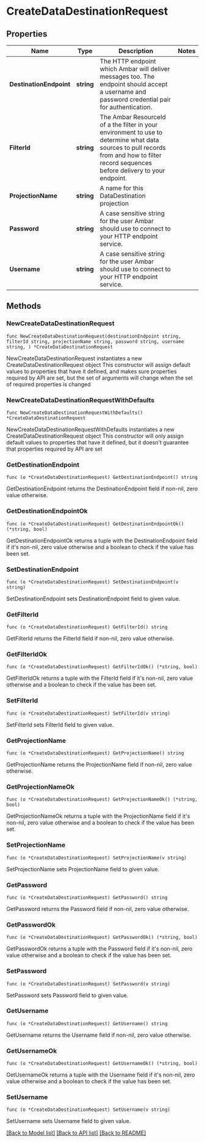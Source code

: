 # CreateDataDestinationRequest

## Properties

Name | Type | Description | Notes
------------ | ------------- | ------------- | -------------
**DestinationEndpoint** | **string** | The HTTP endpoint which Ambar will deliver messages too. The endpoint should accept a username and password credential pair for authentication. | 
**FilterId** | **string** | The Ambar ResourceId of a the filter in your environment to use to determine what data sources to pull records from and how to filter record sequences before delivery to your endpoint. | 
**ProjectionName** | **string** | A name for this DataDestination projection | 
**Password** | **string** | A case sensitive string for the user Ambar should use to connect to your HTTP endpoint service. | 
**Username** | **string** | A case sensitive string for the user Ambar should use to connect to your HTTP endpoint service. | 

## Methods

### NewCreateDataDestinationRequest

`func NewCreateDataDestinationRequest(destinationEndpoint string, filterId string, projectionName string, password string, username string, ) *CreateDataDestinationRequest`

NewCreateDataDestinationRequest instantiates a new CreateDataDestinationRequest object
This constructor will assign default values to properties that have it defined,
and makes sure properties required by API are set, but the set of arguments
will change when the set of required properties is changed

### NewCreateDataDestinationRequestWithDefaults

`func NewCreateDataDestinationRequestWithDefaults() *CreateDataDestinationRequest`

NewCreateDataDestinationRequestWithDefaults instantiates a new CreateDataDestinationRequest object
This constructor will only assign default values to properties that have it defined,
but it doesn't guarantee that properties required by API are set

### GetDestinationEndpoint

`func (o *CreateDataDestinationRequest) GetDestinationEndpoint() string`

GetDestinationEndpoint returns the DestinationEndpoint field if non-nil, zero value otherwise.

### GetDestinationEndpointOk

`func (o *CreateDataDestinationRequest) GetDestinationEndpointOk() (*string, bool)`

GetDestinationEndpointOk returns a tuple with the DestinationEndpoint field if it's non-nil, zero value otherwise
and a boolean to check if the value has been set.

### SetDestinationEndpoint

`func (o *CreateDataDestinationRequest) SetDestinationEndpoint(v string)`

SetDestinationEndpoint sets DestinationEndpoint field to given value.


### GetFilterId

`func (o *CreateDataDestinationRequest) GetFilterId() string`

GetFilterId returns the FilterId field if non-nil, zero value otherwise.

### GetFilterIdOk

`func (o *CreateDataDestinationRequest) GetFilterIdOk() (*string, bool)`

GetFilterIdOk returns a tuple with the FilterId field if it's non-nil, zero value otherwise
and a boolean to check if the value has been set.

### SetFilterId

`func (o *CreateDataDestinationRequest) SetFilterId(v string)`

SetFilterId sets FilterId field to given value.


### GetProjectionName

`func (o *CreateDataDestinationRequest) GetProjectionName() string`

GetProjectionName returns the ProjectionName field if non-nil, zero value otherwise.

### GetProjectionNameOk

`func (o *CreateDataDestinationRequest) GetProjectionNameOk() (*string, bool)`

GetProjectionNameOk returns a tuple with the ProjectionName field if it's non-nil, zero value otherwise
and a boolean to check if the value has been set.

### SetProjectionName

`func (o *CreateDataDestinationRequest) SetProjectionName(v string)`

SetProjectionName sets ProjectionName field to given value.


### GetPassword

`func (o *CreateDataDestinationRequest) GetPassword() string`

GetPassword returns the Password field if non-nil, zero value otherwise.

### GetPasswordOk

`func (o *CreateDataDestinationRequest) GetPasswordOk() (*string, bool)`

GetPasswordOk returns a tuple with the Password field if it's non-nil, zero value otherwise
and a boolean to check if the value has been set.

### SetPassword

`func (o *CreateDataDestinationRequest) SetPassword(v string)`

SetPassword sets Password field to given value.


### GetUsername

`func (o *CreateDataDestinationRequest) GetUsername() string`

GetUsername returns the Username field if non-nil, zero value otherwise.

### GetUsernameOk

`func (o *CreateDataDestinationRequest) GetUsernameOk() (*string, bool)`

GetUsernameOk returns a tuple with the Username field if it's non-nil, zero value otherwise
and a boolean to check if the value has been set.

### SetUsername

`func (o *CreateDataDestinationRequest) SetUsername(v string)`

SetUsername sets Username field to given value.



[[Back to Model list]](../README.md#documentation-for-models) [[Back to API list]](../README.md#documentation-for-api-endpoints) [[Back to README]](../README.md)


